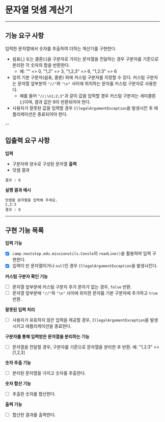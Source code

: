 # 문자열 덧셈 계산기

---
## 기능 요구 사항

입력한 문자열에서 숫자를 추출하여 더하는 계산기를 구현한다.

- 쉼표(,) 또는 콜론(:)을 구분자로 가지는 문자열을 전달하는 경우 구분자를 기준으로 분리한 각 숫자의 합을 반환한다.
    - 예: "" => 0, "1,2" => 3, "1,2,3" => 6, "1,2:3" => 6
- 앞의 기본 구분자(쉼표, 콜론) 외에 커스텀 구분자를 지정할 수 있다. 커스텀 구분자는 문자열 앞부분의 `"//"`와 `"\n"` 사이에 위치하는 문자를 커스텀 구분자로 사용한다.
    - 예를 들어 `"//;\n1;2;3"`과 같이 값을 입력할 경우 커스텀 구분자는 세미콜론(;)이며, 결과 값은 6이 반환되어야 한다.
- 사용자가 잘못된 값을 입력할 경우 `IllegalArgumentException`을 발생시킨 후 애플리케이션은 종료되어야 한다.

--
## 입출력 요구 사항

**입력**
- 구분자와 양수로 구성된 문자열
  **출력**
- 덧셈 결과
```
결과 : 6
```
**실행 결과 예시**
```
덧셈할 문자열을 입력해 주세요.
1,2:3
결과 : 6
```

---
## 구현 기능 목록

**입력 기능**
- [x] `camp.nextstep.edu.missionutils.Consle`의 `readLine()`을 활용하여 입력 구현한다.
- [x] 입력이 빈 문자열이거나 `null`인 경우 `IllegalArgumentException`을 발생시킨다.

**커스텀 구분자 확인 기능**
- [ ] 문자열 앞부분에 커스텀 구분자 추가 문자가 없는 경우, `false` 반환.
- [ ] 문자열 앞부분에 `"//"`와 `"\n"` 사이에 위치한 문자를 기본 구분자에 추가하고 `true` 반환.

**잘못된 입력 처리**
- [ ] 사용자가 유효하지 않은 입력을 제공할 경우, `IllegalArgumentException`을 발생시키고 애플리케이션을 종료한다.

**구분자를 통해 입력받은 문자열을 분리하는 기능**
- [ ] 문자열을 전달할 경우, 구분자를 기준으로 문자열을 분리한 후 반환. 예: "1,2:3" => [1,2,3]

**숫자 추출 기능**
- [ ] 분리된 문자열을 가지고 숫자를 추출한다.

**숫자 합산 기능**
- [ ] 추출한 숫자를 합산한다.

**출력 기능**
- [ ] 합산한 결과를 출력한다.